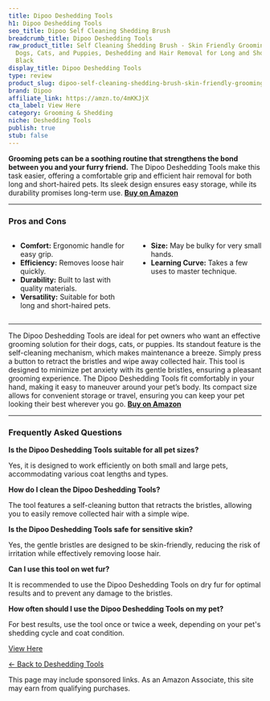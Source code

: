 ```yaml
---
title: Dipoo Deshedding Tools
h1: Dipoo Deshedding Tools
seo_title: Dipoo Self Cleaning Shedding Brush
breadcrumb_title: Dipoo Deshedding Tools
raw_product_title: Self Cleaning Shedding Brush - Skin Friendly Grooming Tool for
  Dogs, Cats, and Puppies, Deshedding and Hair Removal for Long and Short Haired Pets,
  Black
display_title: Dipoo Deshedding Tools
type: review
product_slug: dipoo-self-cleaning-shedding-brush-skin-friendly-grooming-tool-for-dogs-11eaf5f1
brand: Dipoo
affiliate_link: https://amzn.to/4mKKJjX
cta_label: View Here
category: Grooming & Shedding
niche: Deshedding Tools
publish: true
stub: false
---
```


<div id="intro" class="full-width">
  <p><strong>Grooming pets can be a soothing routine that strengthens the bond between you and your furry friend.</strong> The Dipoo Deshedding Tools make this task easier, offering a comfortable grip and efficient hair removal for both long and short-haired pets. Its sleek design ensures easy storage, while its durability promises long-term use. <a href="https://amzn.to/4mKKJjX" rel="nofollow sponsored noopener" target="_blank"><strong>Buy on Amazon</strong></a></p>
</div>

<hr />
<h3 id="pros-cons">Pros and Cons</h3>
<div class="pc-grid" style="display:grid;grid-template-columns:1fr 1fr;gap:16px;">
  <ul>
    <li><strong>Comfort:</strong> Ergonomic handle for easy grip.</li>
    <li><strong>Efficiency:</strong> Removes loose hair quickly.</li>
    <li><strong>Durability:</strong> Built to last with quality materials.</li>
    <li><strong>Versatility:</strong> Suitable for both long and short-haired pets.</li>
  </ul>
  <ul>
    <li><strong>Size:</strong> May be bulky for very small hands.</li>
    <li><strong>Learning Curve:</strong> Takes a few uses to master technique.</li>
  </ul>
</div>
<hr />

<div class="full-width">
  <p>The Dipoo Deshedding Tools are ideal for pet owners who want an effective grooming solution for their dogs, cats, or puppies. Its standout feature is the self-cleaning mechanism, which makes maintenance a breeze. Simply press a button to retract the bristles and wipe away collected hair. This tool is designed to minimize pet anxiety with its gentle bristles, ensuring a pleasant grooming experience. The Dipoo Deshedding Tools fit comfortably in your hand, making it easy to maneuver around your pet’s body. Its compact size allows for convenient storage or travel, ensuring you can keep your pet looking their best wherever you go. <a href="https://amzn.to/4mKKJjX" rel="nofollow sponsored noopener" target="_blank"><strong>Buy on Amazon</strong></a></p>
</div>

<hr />
<h3 id="faqs">Frequently Asked Questions</h3>

<p><strong>Is the Dipoo Deshedding Tools suitable for all pet sizes?</strong></p>
<p>Yes, it is designed to work efficiently on both small and large pets, accommodating various coat lengths and types.</p>

<p><strong>How do I clean the Dipoo Deshedding Tools?</strong></p>
<p>The tool features a self-cleaning button that retracts the bristles, allowing you to easily remove collected hair with a simple wipe.</p>

<p><strong>Is the Dipoo Deshedding Tools safe for sensitive skin?</strong></p>
<p>Yes, the gentle bristles are designed to be skin-friendly, reducing the risk of irritation while effectively removing loose hair.</p>

<p><strong>Can I use this tool on wet fur?</strong></p>
<p>It is recommended to use the Dipoo Deshedding Tools on dry fur for optimal results and to prevent any damage to the bristles.</p>

<p><strong>How often should I use the Dipoo Deshedding Tools on my pet?</strong></p>
<p>For best results, use the tool once or twice a week, depending on your pet's shedding cycle and coat condition.</p>
<p><a class="btn" href="https://amzn.to/4mKKJjX" target="_blank" rel="nofollow sponsored noopener">View Here</a></p>
<p><a href="/roundups/grooming-shedding/deshedding-tools/">← Back to Deshedding Tools</a></p>
<aside class="disclosure">This page may include sponsored links. As an Amazon Associate, this site may earn from qualifying purchases.</aside>
